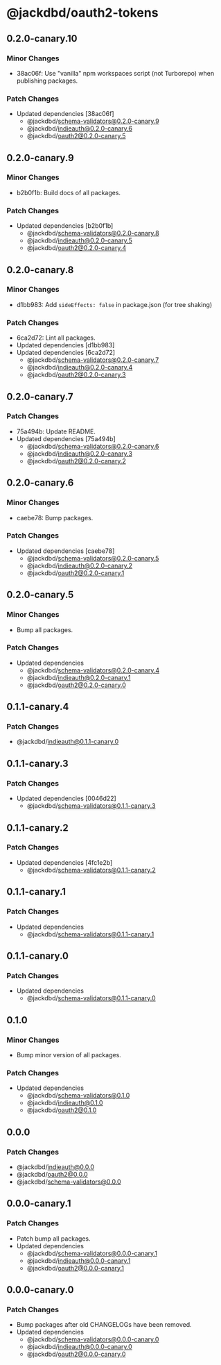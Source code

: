 # @jackdbd/oauth2-tokens

## 0.2.0-canary.10

### Minor Changes

- 38ac06f: Use "vanilla" npm workspaces script (not Turborepo) when publishing packages.

### Patch Changes

- Updated dependencies [38ac06f]
  - @jackdbd/schema-validators@0.2.0-canary.9
  - @jackdbd/indieauth@0.2.0-canary.6
  - @jackdbd/oauth2@0.2.0-canary.5

## 0.2.0-canary.9

### Minor Changes

- b2b0f1b: Build docs of all packages.

### Patch Changes

- Updated dependencies [b2b0f1b]
  - @jackdbd/schema-validators@0.2.0-canary.8
  - @jackdbd/indieauth@0.2.0-canary.5
  - @jackdbd/oauth2@0.2.0-canary.4

## 0.2.0-canary.8

### Minor Changes

- d1bb983: Add `sideEffects: false` in package.json (for tree shaking)

### Patch Changes

- 6ca2d72: Lint all packages.
- Updated dependencies [d1bb983]
- Updated dependencies [6ca2d72]
  - @jackdbd/schema-validators@0.2.0-canary.7
  - @jackdbd/indieauth@0.2.0-canary.4
  - @jackdbd/oauth2@0.2.0-canary.3

## 0.2.0-canary.7

### Patch Changes

- 75a494b: Update README.
- Updated dependencies [75a494b]
  - @jackdbd/schema-validators@0.2.0-canary.6
  - @jackdbd/indieauth@0.2.0-canary.3
  - @jackdbd/oauth2@0.2.0-canary.2

## 0.2.0-canary.6

### Minor Changes

- caebe78: Bump packages.

### Patch Changes

- Updated dependencies [caebe78]
  - @jackdbd/schema-validators@0.2.0-canary.5
  - @jackdbd/indieauth@0.2.0-canary.2
  - @jackdbd/oauth2@0.2.0-canary.1

## 0.2.0-canary.5

### Minor Changes

- Bump all packages.

### Patch Changes

- Updated dependencies
  - @jackdbd/schema-validators@0.2.0-canary.4
  - @jackdbd/indieauth@0.2.0-canary.1
  - @jackdbd/oauth2@0.2.0-canary.0

## 0.1.1-canary.4

### Patch Changes

- @jackdbd/indieauth@0.1.1-canary.0

## 0.1.1-canary.3

### Patch Changes

- Updated dependencies [0046d22]
  - @jackdbd/schema-validators@0.1.1-canary.3

## 0.1.1-canary.2

### Patch Changes

- Updated dependencies [4fc1e2b]
  - @jackdbd/schema-validators@0.1.1-canary.2

## 0.1.1-canary.1

### Patch Changes

- Updated dependencies
  - @jackdbd/schema-validators@0.1.1-canary.1

## 0.1.1-canary.0

### Patch Changes

- Updated dependencies
  - @jackdbd/schema-validators@0.1.1-canary.0

## 0.1.0

### Minor Changes

- Bump minor version of all packages.

### Patch Changes

- Updated dependencies
  - @jackdbd/schema-validators@0.1.0
  - @jackdbd/indieauth@0.1.0
  - @jackdbd/oauth2@0.1.0

## 0.0.0

### Patch Changes

- @jackdbd/indieauth@0.0.0
- @jackdbd/oauth2@0.0.0
- @jackdbd/schema-validators@0.0.0

## 0.0.0-canary.1

### Patch Changes

- Patch bump all packages.
- Updated dependencies
  - @jackdbd/schema-validators@0.0.0-canary.1
  - @jackdbd/indieauth@0.0.0-canary.1
  - @jackdbd/oauth2@0.0.0-canary.1

## 0.0.0-canary.0

### Patch Changes

- Bump packages after old CHANGELOGs have been removed.
- Updated dependencies
  - @jackdbd/schema-validators@0.0.0-canary.0
  - @jackdbd/indieauth@0.0.0-canary.0
  - @jackdbd/oauth2@0.0.0-canary.0
